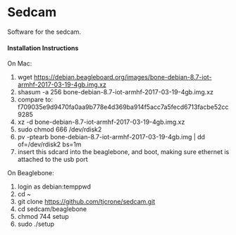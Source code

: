 # Sedcam

Software for the sedcam.

#### Installation Instructions

On Mac:

1. wget https://debian.beagleboard.org/images/bone-debian-8.7-iot-armhf-2017-03-19-4gb.img.xz
2. shasum -a 256 bone-debian-8.7-iot-armhf-2017-03-19-4gb.img.xz
3. compare to: f709035e9d9470fa0aa9b778e4d369ba914f5acc7a5fecd6713facbe52cc9285
4. xz -d bone-debian-8.7-iot-armhf-2017-03-19-4gb.img.xz
5. sudo chmod 666 /dev/rdisk2
6. pv -ptearb bone-debian-8.7-iot-armhf-2017-03-19-4gb.img | dd of=/dev/rdisk2 bs=1m
7. insert this sdcard into the beaglebone, and boot, making sure ethernet is attached to the usb port

On Beaglebone:

1. login as debian:temppwd
2. cd ~
3. git clone https://github.com/tjcrone/sedcam.git
4. cd sedcam/beaglebone
5. chmod 744 setup
6. sudo ./setup 
